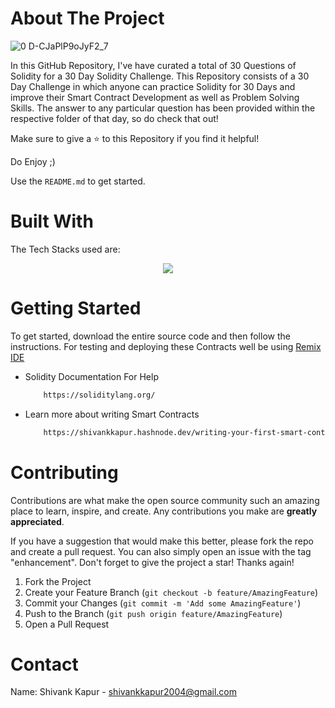 <!-- ABOUT THE PROJECT -->
# About The Project
![0 D-CJaPlP9oJyF2_7](https://github.com/ShivankK26/30-Days-Of-Solidity/assets/115289871/935837e8-1b40-4191-90f4-f580b91ad040)






In this GitHub Repository, I've have curated a total of 30 Questions of Solidity for a 30 Day Solidity Challenge. This Repository consists of a 30 Day Challenge in which anyone can practice Solidity for 30 Days and improve their Smart Contract Development as well as Problem Solving Skills. The answer to any particular question has been provided within the respective folder of that day, so do check that out! 

Make sure to give a ⭐ to this Repository if you find it helpful!

Do Enjoy ;)


Use the `README.md` to get started.



<!-- BUILT WITH -->
# Built With

The Tech Stacks used are:

<div align="center">
<a href="https://skillicons.dev">
    <img src="https://skillicons.dev/icons?i=remix,solidity" />
</a>
</div>



<!-- GETTING STARTED -->
# Getting Started
To get started, download the entire source code and then follow the instructions. For testing and deploying these Contracts well be using [Remix IDE](https://remix.ethereum.org/)

  
* Solidity Documentation For Help 

  ```sh
      https://soliditylang.org/
  ```

* Learn more about writing Smart Contracts 

  ```sh
      https://shivankkapur.hashnode.dev/writing-your-first-smart-contract-using-solidity
  ```


<!-- CONTRIBUTING -->
# Contributing

Contributions are what make the open source community such an amazing place to learn, inspire, and create. Any contributions you make are **greatly appreciated**.

If you have a suggestion that would make this better, please fork the repo and create a pull request. You can also simply open an issue with the tag "enhancement".
Don't forget to give the project a star! Thanks again!

1. Fork the Project
2. Create your Feature Branch (`git checkout -b feature/AmazingFeature`)
3. Commit your Changes (`git commit -m 'Add some AmazingFeature'`)
4. Push to the Branch (`git push origin feature/AmazingFeature`)
5. Open a Pull Request




  
<!-- CONTACT -->
# Contact

Name: Shivank Kapur - shivankkapur2004@gmail.com
